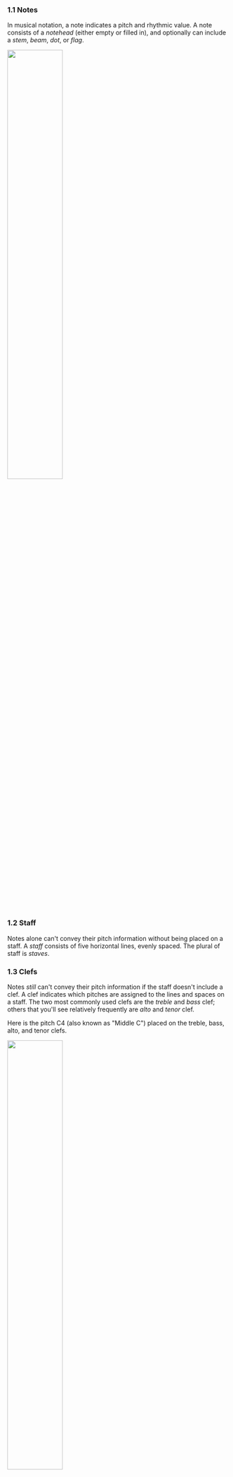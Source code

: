 ### 1.1 Notes

In musical notation, a note indicates a pitch and rhythmic value. A note consists of a *notehead* (either empty or filled in), and optionally can include a *stem*, *beam*, *dot*, or *flag*. 

<img src="http://openmusictheory.com/Graphics/noteillustration.png" width="50%">

### 1.2 Staff

Notes alone can't convey their pitch information without being placed on a staff. A *staff* consists of five horizontal lines, evenly spaced. The plural of staff is *staves*.

### 1.3 Clefs

Notes *still* can't convey their pitch information if the staff doesn't include a clef. A clef indicates which pitches are assigned to the lines and spaces on a staff. The two most commonly used clefs are the *treble* and *bass* clef; others that you'll see relatively frequently are *alto* and *tenor* clef. 

Here is the pitch C4 (also known as "Middle C") placed on the treble, bass, alto, and tenor clefs.

<img src="http://openmusictheory.com/Graphics/clefs.png" width="50%" height="50%">

[Take a look at this exercise.](https://www.musictheory.net/exercises/note/b8tyryyynybyyy) How are the letter names of each note arranged on the treble clef? Which letters of the alphabet are used?

[Now take a look at this exercise, which uses the bass clef.](https://www.musictheory.net/exercises/note/n8tyryyynybyyy) How are the letter names arranged?

[Finally, take a look at this exercise, which removes the "helpers".](https://www.musictheory.net/exercises/note/d8t8tyryyynyyyyy) Can you correctly name the notes?

### 1.4 Grand staff

The grand staff consists of two staves, one that uses a treble clef, and one that uses a bass clef. The staves are connected by a curly brace. Grand staves are used frequently for notating piano music and other polyphonic instruments. 

### 1.5 Ledger lines

When the music's range exceeds what can be written on the staff, extra lines are drawn so that we can still clearly read the pitch. These extra lines are called *ledger lines.* In the example below, From Haydn's Piano Sonata in G (Hob. XVI: 39), Ab5 occurs just above the treble staff in the right hand, and G3 and B3 occur just below the treble staff in the left hand.

<img src ="http://openmusictheory.com/Graphics/ledgerLines.png" width="80%" height="80%">

[Now take a look at this exercise.](https://www.musictheory.net/exercises/note/btsyryyynyyyyy) Play around here and test things out. How do these ledger lines affect the letter names?
